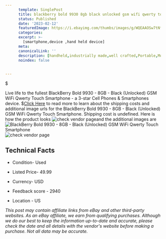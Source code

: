 ```yaml
---
      template: SinglePost
      title: blackberry bold 9930 8gb black unlocked gsm wifi qwerty touch smartphone
      status: Published
      date: '2023-02-12'
      featuredImage: https://i.ebayimg.com/thumbs/images/g/WQEAAOSw7tNf6MuX/s-l225.jpg
      categories: 
      excerpt: >-
        [smartphone,device ,hand held device]
      meta:
      canonicalLink: ''
      description: [handheld,industrially made,well crafted,Portable,Mobile,Compact,Convenient,Lightweight,Maneuverable,Man-portable,Miniature,Carriable,Hand-held,Light,Holdable,Transportable,Mobile device,Pocket-sized,On-the-go,Wireless,Cordless,Compact size,Convenient size, smartphone,device ,hand held device]
      noindex: false
      
        
---
```

$

Live life to the fullest BlackBerry Bold 9930 - 8GB - Black (Unlocked) GSM WiFi Qwerty Touch Smartphone - a 3-star Cell Phones & Smartphones device.
$[Click Here](https://www.ebay.com/itm/402624391651?hash=item5dbe48a9e3%3Ag%3AWQEAAOSw7tNf6MuX&amdata=enc%3AAQAHAAAA4BkGW%2BhodcoYWywF5%2Fe87ufGa0Jh6r%2BzPT5TifZYL6qrdAoKZjNlrT8jjZNj48JDqVifc7hYRT54%2FuEVLfWVdDv6zTVwEDN3RqROh55P6VsfUaE%2BWGUskA4oQjh%2B9TJkA4Fbb2lbvlyP68bCWy4hqRAQlo4CcbThd5yLYjnhHPMVTJfL0eFyyxKNXob1RXt6RIiBT%2Bwgvb3dVbQhZulUXbnKNMKkxZlp3DSg3JkStCAgREyd2Vt%2Bszfwv0i%2BO4fM6PAYwRv9AZpRixalzAlQGExefNgIsNIXo2PD9Z7T0Uqm&mkevt=1&mkcid=1&mkrid=711-53200-19255-0&campid=%253CePNCampaignId%253E&customid=%253CreferenceId%253E&toolid=10049) to read more to learn about the shipping costs and additional image urls for the BlackBerry Bold 9930 - 8GB - Black (Unlocked) GSM WiFi Qwerty Touch Smartphone. Shipping cost is undefined. Here is how the product looks ![check vendor page](https://i.ebayimg.com/thumbs/images/g/WQEAAOSw7tNf6MuX/s-l225.jpg)and the additional images are![BlackBerry Bold 9930 - 8GB - Black (Unlocked) GSM WiFi Qwerty Touch Smartphone](https://i.ebayimg.com/images/g/WQEAAOSw7tNf6MuX/s-l500.jpg)![check vendor page](https://origin-galleryplus.ebayimg.com/ws/web/402624391651_2_0_1/225x225.jpg,https://origin-galleryplus.ebayimg.com/ws/web/402624391651_3_0_1/225x225.jpg,https://origin-galleryplus.ebayimg.com/ws/web/402624391651_4_0_1/225x225.jpg,https://origin-galleryplus.ebayimg.com/ws/web/402624391651_5_0_1/225x225.jpg)



 ## Technical Facts 



     
      

 - Condition- Used 


      

 - Listed Price- 49.99 


      

 - Currency- USD 


      

 - Feedback score - 2940 


      

 - Location - US 


      
      

 *_This post may contain affiliate links from eBay and other third-party websites. As an eBay affiliate, we earn from qualifying purchases. Although we do our best to keep the information up-to-date and accurate, please check the date and all details with the vendor's website before making a purchase. Not all data may be accurate._*






